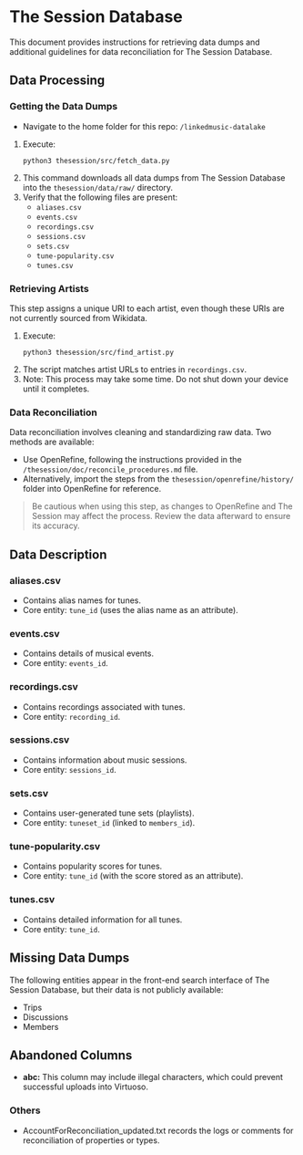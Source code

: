 # The Session Database

This document provides instructions for retrieving data dumps and additional guidelines for data reconciliation for The Session Database.

## Data Processing

### Getting the Data Dumps

- Navigate to the home folder for this repo: `/linkedmusic-datalake`
1. Execute:
    ```
    python3 thesession/src/fetch_data.py
    ```
2. This command downloads all data dumps from The Session Database into the `thesession/data/raw/` directory.
3. Verify that the following files are present:
    - `aliases.csv`
    - `events.csv`
    - `recordings.csv`
    - `sessions.csv`
    - `sets.csv`
    - `tune-popularity.csv`
    - `tunes.csv`

### Retrieving Artists

This step assigns a unique URI to each artist, even though these URIs are not currently sourced from Wikidata.

1. Execute:
    ```
    python3 thesession/src/find_artist.py
    ```
2. The script matches artist URLs to entries in `recordings.csv`.
3. Note: This process may take some time. Do not shut down your device until it completes.

### Data Reconciliation

Data reconciliation involves cleaning and standardizing raw data. Two methods are available:

- Use OpenRefine, following the instructions provided in the `/thesession/doc/reconcile_procedures.md` file.
- Alternatively, import the steps from the `thesession/openrefine/history/` folder into OpenRefine for reference.

> Be cautious when using this step, as changes to OpenRefine and The Session may affect the process. Review the data afterward to ensure its accuracy.

## Data Description

### aliases.csv
- Contains alias names for tunes.
- Core entity: `tune_id` (uses the alias name as an attribute).

### events.csv
- Contains details of musical events.
- Core entity: `events_id`.

### recordings.csv
- Contains recordings associated with tunes.
- Core entity: `recording_id`.

### sessions.csv
- Contains information about music sessions.
- Core entity: `sessions_id`.

### sets.csv
- Contains user-generated tune sets (playlists).
- Core entity: `tuneset_id` (linked to `members_id`).

### tune-popularity.csv
- Contains popularity scores for tunes.
- Core entity: `tune_id` (with the score stored as an attribute).

### tunes.csv
- Contains detailed information for all tunes.
- Core entity: `tune_id`.

## Missing Data Dumps

The following entities appear in the front-end search interface of The Session Database, but their data is not publicly available:
- Trips
- Discussions
- Members

## Abandoned Columns

- **abc:** This column may include illegal characters, which could prevent successful uploads into Virtuoso.

### Others
- AccountForReconciliation_updated.txt records the logs or comments for reconciliation of properties or types.